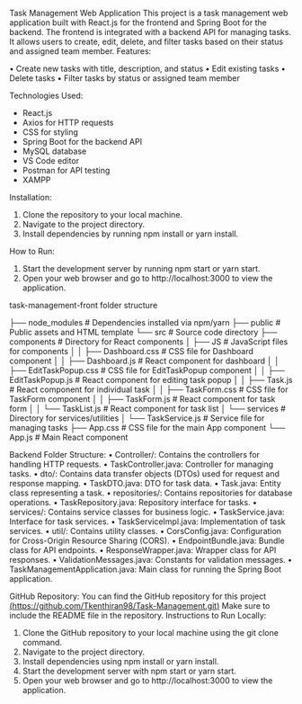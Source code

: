  Task Management Web Application
This project is a task management web application built with React.js for the frontend and Spring Boot for the backend. The frontend is integrated with a backend API for managing tasks. It allows users to create, edit, delete, and filter tasks based on their status and assigned team member.
Features:

•	Create new tasks with title, description, and status
•	Edit existing tasks
•	Delete tasks
•	Filter tasks by status or assigned team member

Technologies Used:
- React.js
- Axios for HTTP requests
- CSS for styling
- Spring Boot for the backend API 
- MySQL database 
- VS Code editor 
- Postman for API testing
- XAMPP

Installation:
1.	Clone the repository to your local machine.
2.	Navigate to the project directory.
3.	Install dependencies by running npm install or yarn install.
   
How to Run:
1.	Start the development server by running npm start or yarn start.
2.	Open your web browser and go to http://localhost:3000 to view the application.

 task-management-front folder structure
 
├── node_modules          # Dependencies installed via npm/yarn
├── public                # Public assets and HTML template
└── src                   # Source code directory
    ├── components        # Directory for React components
    │   ├── JS            # JavaScript files for components
    │   │   ├── Dashboard.css        # CSS file for Dashboard component
    │   │   ├── Dashboard.js         # React component for dashboard
    │   │   ├── EditTaskPopup.css    # CSS file for EditTaskPopup component
    │   │   ├── EditTaskPopup.js     # React component for editing task popup
    │   │   ├── Task.js              # React component for individual task
    │   │   ├── TaskForm.css         # CSS file for TaskForm component
    │   │   ├── TaskForm.js          # React component for task form
    │   │   └── TaskList.js          # React component for task list
    │   └── services       # Directory for services/utilities
    │       └── TaskService.js       # Service file for managing tasks
    ├── App.css            # CSS file for the main App component
    └── App.js             # Main React component


Backend Folder Structure:
•	Controller/: Contains the controllers for handling HTTP requests.
•	TaskController.java: Controller for managing tasks.
•	dto/: Contains data transfer objects (DTOs) used for request and response mapping.
•	TaskDTO.java: DTO for task data.
•	Task.java: Entity class representing a task.
•	repositories/: Contains repositories for database operations.
•	TaskRepository.java: Repository interface for tasks.
•	services/: Contains service classes for business logic.
•	TaskService.java: Interface for task services.
•	TaskServiceImpl.java: Implementation of task services.
•	util/: Contains utility classes.
•	CorsConfig.java: Configuration for Cross-Origin Resource Sharing (CORS).
•	EndpointBundle.java: Bundle class for API endpoints.
•	ResponseWrapper.java: Wrapper class for API responses.
•	ValidationMessages.java: Constants for validation messages.
•	TaskManagementApplication.java: Main class for running the Spring Boot application.

GitHub Repository:
You can find the GitHub repository for this project [(https://github.com/Tkenthiran98/Task-Management.git)](https://github.com/Tkenthiran98/Task-Management.git) Make sure to include the README file in the repository.
Instructions to Run Locally:
1.	Clone the GitHub repository to your local machine using the git clone command.
2.	Navigate to the project directory.
3.	Install dependencies using npm install or yarn install.
4.	Start the development server with npm start or yarn start.
5.	Open your web browser and go to http://localhost:3000 to view the application.
